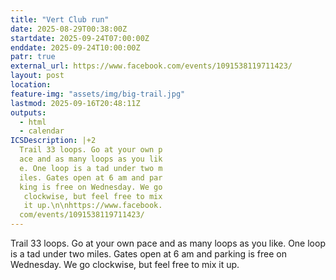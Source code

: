 ```yaml
---
title: "Vert Club run"
date: 2025-08-29T00:38:00Z
startdate: 2025-09-24T07:00:00Z
enddate: 2025-09-24T10:00:00Z
patr: true
external_url: https://www.facebook.com/events/1091538119711423/
layout: post
location: 
feature-img: "assets/img/big-trail.jpg"
lastmod: 2025-09-16T20:48:11Z
outputs:
  - html
  - calendar
ICSDescription: |+2
  Trail 33 loops. Go at your own p  ace and as many loops as you lik  e. One loop is a tad under two m  iles. Gates open at 6 am and par  king is free on Wednesday. We go   clockwise, but feel free to mix   it up.\n\nhttps://www.facebook.  com/events/1091538119711423/
---
```


Trail 33 loops. Go at your own pace and as many loops as you like. One loop is a tad under two miles. Gates open at 6 am and parking is free on Wednesday. We go clockwise, but feel free to mix it up.<br>
  <br>
  
